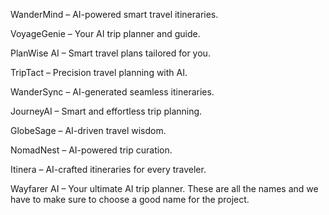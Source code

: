 WanderMind – AI-powered smart travel itineraries.

VoyageGenie – Your AI trip planner and guide.

PlanWise AI – Smart travel plans tailored for you.

TripTact – Precision travel planning with AI.

WanderSync – AI-generated seamless itineraries.

JourneyAI – Smart and effortless trip planning.

GlobeSage – AI-driven travel wisdom.

NomadNest – AI-powered trip curation.

Itinera – AI-crafted itineraries for every traveler.

Wayfarer AI – Your ultimate AI trip planner.
These are all the names and we have to make sure to choose a good name for the project.

